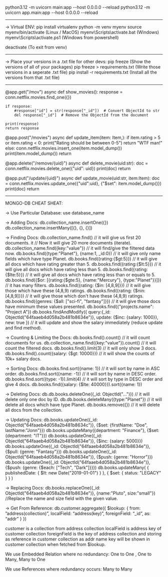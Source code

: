 python3.12 -m uvicorn main:app --host 0.0.0.0 --reload
python3.12 -m uvicorn app.main:app --host 0.0.0.0 --reload

----------------------------------------------------------------------------------
-> Virtual ENV:
pip install virtualenv
python -m venv myenv
source myenv/bin/activate (Linux / MacOS)
myenv\Scripts\activate.bat (Windows)
myenv\Scripts\activate.ps1 (Windows from powershell)

deactivate (To exit from venv)

----------------------------------------------------------------------------------
-> Place your versions in a .txt file for other devs:
pip freeze (Show the versions of all of your packages)
pip freeze > requirements.txt (Write those versions in a seperate .txt file)
pip install -r requirements.txt (Install all the versions from that .txt file)

----------------------------------------------------------------------------------
@app.get("/mov")
async def show_movies():
    response = conn.netflix.movies.find_one({})
    
    if response:
        #response["id"] = str(response["_id"])  # Convert ObjectId to str
        del response["_id"]  # Remove the ObjectId from the document
        
    print(response)
    return response

@app.post("/movies")
async def update_item(item: Item,):
    if item.rating > 5 or item.rating < 0:
        print("Rating should be between 0-5")
        return "WTF man!"
    else:
        conn.netflix.movies.insert_one(item.model_dump())
        print(item.model_dump())
        return

@app.delete("/remove/{uid}")
async def delete_movie(uid:str):
    doc = conn.netflix.movies.delete_one({"uid": uid})
    print(doc)
    return

@app.put("/update/{uid}")
async def update_movie(uid:str, item:Item):
    doc = conn.netflix.movies.update_one({"uid":uid}, {"$set": item.model_dump()})
    print(doc)
    return

----------------------------------------------------------------------------------
MONGO-DB CHEAT SHEAT:

-> Use Particular Database:
use database_name


-> Adding Docs:
db.collection_name.insertOne({})
db.collection_name.insertMany([{}, {}, {}])


-> Finding Docs:
db.collection_name.find()   // it will give us first 20 documents.
it                            // Now it will give 20 more documents (iterate).
db.collection_name.find({key:"value"})     // it will find/give the filtered data now.
db.books.find({type:"Planet"}, {name:1, _id:0})     // it will give only name fields which have type Planet.
db.books.find({rating:{$gt:5}})              // it will give all docs which have rating greater than 5.
db.books.find({rating:{$lt:5}})              // it will give all docs which have rating less than 5.
db.books.find({rating:{$lte:5}})             // it will give all docs which have rating less than or equals to 5.
db.books.find({$or: [{rating:{$gte:5}, {name:"Mercury"}, {type:"Planet"}}]})     // it has many filters.
db.books.find({rating: {$in: [4,8,9]}})      // it will give those which have these (4,8,9) ratings.
db.books.find({rating: {$nin: [4,8,9]}})      // it will give those which don't have these (4,8,9) ratings.
db.books.find({genres: {$all: ["sci-fi", "fantasy"]}})   // it will give those docs have minimum these values presented.
db.books.find({"projects.name": "Project A"})
db.books.findAndModify({
   query:{_id: ObjectId("64faaeb4d058a2b481b8634e")},
   update: {$inc: {salary: 1000}},
   new: true
})       // it will update and show the salary immediately (reduce update and find method).


-> Counting & Limiting the Docs:
db.books.find().count()                                 // it will count documents for us.
db.collection_name.find({key:"value"}).count()        // it will count the filtered docs.
db.books.find().limit(3)                                // it will only show 3 docs.
db.books.find().count({salary: {$gt: 10000}})           // it will show the counts of 10k+ salary docs.


-> Sorting Docs:
db.books.find.sort({name: 1})                  // it will sort by name in ASC order.
db.books.find.sort({name: -1})                 // it will sort by name in DESC order.
db.books.find.sort({type: -1}).limit(4)        // it will sort by type in DESC order and give 4 docs.
db.books.find({salary: {$lte: 40000}}).sort({name: 1})


-> Deleting Docs:
db.db.books.deleteOne({_id: ObjectId("...")})    // it will delete only one doc by ID.
db.db.books.deleteMany({type:"Planet"})          // it will delete all docs which have type Planet.
db.books.remove({})                              // it will delete all docs from the collection.


-> Updating Docs:
db.books.updateOne({_id: ObjectId("64faaeb4d058a2b481b8634c")}, {$set: {firstName: "Doe", lastName:"Jonn"}})
db.books.updateMany({department: "Finance"}, {$set: {department: "IT"}})
db.books.updateOne({_id: ObjectId("64faaeb4d058a2b481b8634e")}, {$inc: {salary: 5000}})
db.books.updateOne({_id: ObjectId("64faaeb4d058a2b481b8634e")}, {$pull: {genre: "Fantasy"}})
db.books.updateOne({_id: ObjectId("64faaeb4d058a2b481b8634e")}, {$push: {genre: "Horror"}})
db.books.updateOne({_id: ObjectId("64faaeb4d058a2b481b8634e")}, {$push: {genre: {$each: ["Tech", "Dark"]}}})
db.books.updateMany(
  { publishedDate: { $lt: new Date("2019-01-01") } },
  { $set: { status: "LEGACY" } }
)


-> Replacing Docs:
db.books.replaceOne({_id: ObjectId("64faaeb4d058a2b481b8634e")}, {name:"Pluto", size:"small"})    //Replace the name and size field with the given value.

-> Get From Reference:
db.customer.aggregate({ $lookup: { from: ”address(collection)”, localField: “address(key)”, foreignField: “_id”, as: “addr” } })

customer is a collection
from address collection
localField is address key of customer collection
foreignField is the key of address collection and storing as reference in customer collection
as addr name key will be shown in customer collection when fetched from $lookup.

We use Embedded Relation where no redundancy:
One to One , One to Many, Many to One

We use References where redundancy occurs:
Many to Many
